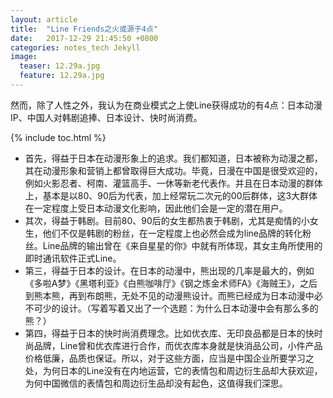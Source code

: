 ```yaml
---
layout: article
title:  "Line Friends之火或源于4点"
date:   2017-12-29 21:45:50 +0800
categories: notes_tech Jekyll
image:
  teaser: 12.29a.jpg
  feature: 12.29a.jpg
---
```


然而，除了人性之外，我认为在商业模式之上使Line获得成功的有4点：日本动漫IP、中国人对韩剧追捧、日本设计、快时尚消费。

{% include toc.html %}

- 首先，得益于日本在动漫形象上的追求。我们都知道，日本被称为动漫之都，其在动漫形象和营销上都曾取得巨大成功。毕竟，日漫在中国是很受欢迎的，例如火影忍者、柯南、灌篮高手、一休等新老代表作。并且在日本动漫的群体上，基本是以80、90后为代表，加上经常玩二次元的00后群体，这3大群体在一定程度上受日本动漫文化影响，因此他们会是一定的潜在用户。
- 其次，得益于韩剧。目前80、90后的女生都热衷于韩剧，尤其是痴情的小女生，他们不仅是韩剧的粉丝，在一定程度上也必然会成为line品牌的转化粉丝。Line品牌的输出曾在《来自星星的你》中就有所体现，其女主角所使用的即时通讯软件正式Line。
- 第三，得益于日本的设计。在日本的动漫中，熊出现的几率是最大的，例如《多啦A梦》《黑塔利亚》《白熊咖啡厅》《钢之炼金术师FA》《海贼王》，之后到熊本熊，再到布朗熊，无处不见的动漫熊设计。而熊已经成为日本动漫中必不可少的设计。（写着写着又出了一个选题：为什么日本动漫中会有那么多的熊？）
- 第四，得益于日本的快时尚消费理念。比如优衣库、无印良品都是日本的快时尚品牌，Line曾和优衣库进行合作，而优衣库本身就是快消品公司，小件产品价格低廉，品质也保证。所以，对于这些方面，应当是中国企业所要学习之处，为何日本的Line没有在内地运营，它的表情包和周边衍生品却大获欢迎，为何中国微信的表情包和周边衍生品却没有起色，这值得我们深思。
